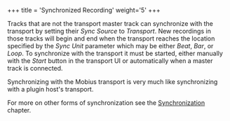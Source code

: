 +++
title = 'Synchronized Recording'
weight='5'
+++

Tracks that are not the transport master track can synchronize with the transport
by setting their *Sync Source* to *Transport*.  New recordings in those tracks will begin
and end when the transport reaches the location specified by the *Sync Unit* parameter which may be either *Beat*, *Bar*, or *Loop*.  To synchronize with the transport it must be started, either manually with the *Start* button in the transport UI or automatically when a master track is connected.

Synchronizing with the Mobius transport is very much like synchronizing with a plugin host's transport.

For more on other forms of synchronization see the [Synchronization](../synchronization) chapter.
